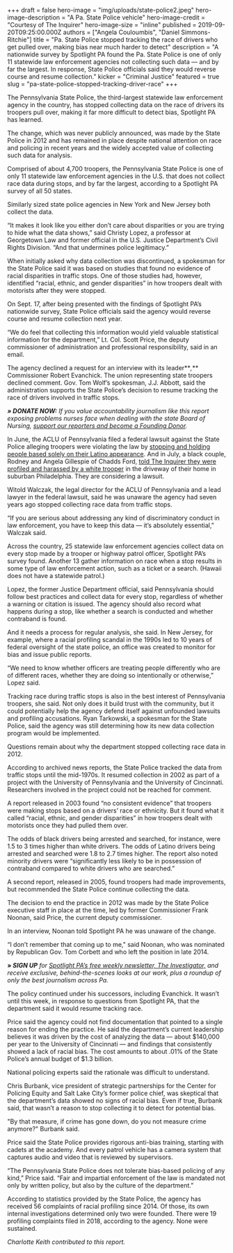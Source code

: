 +++
draft = false
hero-image = "img/uploads/state-police2.jpeg"
hero-image-description = "A Pa. State Police vehicle"
hero-image-credit = "Courtesy of The Inquirer"
hero-image-size = "inline"
published = 2019-09-20T09:25:00.000Z
authors = ["Angela Couloumbis", "Daniel Simmons-Ritchie"]
title = "Pa. State Police stopped tracking the race of drivers who get pulled over, making bias near much harder to detect"
description = "A nationwide survey by Spotlight PA found the Pa. State Police is one of only 11 statewide law enforcement agencies not collecting such data — and by far the largest. In response, State Police officials said they would reverse course and resume collection."
kicker = "Criminal Justice"
featured = true
slug = "pa-state-police-stopped-tracking-driver-race"
+++

The Pennsylvania State Police, the third-largest statewide law enforcement agency in the country, has stopped collecting data on the race of drivers its troopers pull over, making it far more difficult to detect bias, Spotlight PA has learned.

The change, which was never publicly announced, was made by the State Police in 2012 and has remained in place despite national attention on race and policing in recent years and the widely accepted value of collecting such data for analysis.

Comprised of about 4,700 troopers, the Pennsylvania State Police is one of only 11 statewide law enforcement agencies in the U.S. that does not collect race data during stops, and by far the largest, according to a Spotlight PA survey of all 50 states.

Similarly sized state police agencies in New York and New Jersey both collect the data.

“It makes it look like you either don’t care about disparities or you are trying to hide what the data shows,” said Christy Lopez, a professor at Georgetown Law and former official in the U.S. Justice Department’s Civil Rights Division. “And that undermines police legitimacy.”

When initially asked why data collection was discontinued, a spokesman for the State Police said it was based on studies that found no evidence of racial disparities in traffic stops. One of those studies had, however, identified “racial, ethnic, and gender disparities” in how troopers dealt with motorists after they were stopped.

<div id="race-map-container">
</div>

On Sept. 17, after being presented with the findings of Spotlight PA’s nationwide survey, State Police officials said the agency would reverse course and resume collection next year.

“We do feel that collecting this information would yield valuable statistical information for the department,” Lt. Col. Scott Price, the deputy commissioner of administration and professional responsibility, said in an email.

The agency declined a request for an interview with its leader**_,_** Commissioner Robert Evanchick. The union representing state troopers declined comment. Gov. Tom Wolf’s spokesman, J.J. Abbott, said the administration supports the State Police’s decision to resume tracking the race of drivers involved in traffic stops.

**_» DONATE NOW:_** _If you value accountability journalism like this report exposing problems nurses face when dealing with the state Board of Nursing,_ [_support our reporters and become a Founding Donor_](https://www.spotlightpa.org/donate/)_._

In June, the ACLU of Pennsylvania filed a federal lawsuit against the State Police alleging troopers were violating the law by [stopping and holding people based solely on their Latino appearance](https://www.inquirer.com/news/pennsylvania-troopers-aclu-lawsuit-latinos-immigration-ice-no-sanctuary-20190627.html). And in July, a black couple, Rodney and Angela Gillespie of Chadds Ford, [told The Inquirer they were profiled and harassed by a white trooper](https://www.inquirer.com/news/rodney-gillespie-angela-pennsylvania-state-police-chadds-ford-state-trooper-driving-while-black-racial-profiling-20190803.html) in the driveway of their home in suburban Philadelphia. They are considering a lawsuit.

Witold Walczak, the legal director for the ACLU of Pennsylvania and a lead lawyer in the federal lawsuit, said he was unaware the agency had seven years ago  stopped collecting race data from traffic stops.

“If you are serious about addressing any kind of discriminatory conduct in law enforcement, you have to keep this data — it’s absolutely essential,” Walczak said.

Across the country, 25 statewide law enforcement agencies collect data on every stop made by a trooper or highway patrol officer, Spotlight PA’s  survey found. Another 13 gather information on race when a stop results in some type of law enforcement action, such as a ticket or a search. (Hawaii does not have a statewide patrol.)

Lopez, the former Justice Department official, said Pennsylvania should follow best practices and collect data for every stop, regardless of whether a warning or citation is issued. The agency should also record what happens during a stop, like whether a search is conducted and whether contraband is found.

And it needs a process for regular analysis, she said. In New Jersey, for example, where a racial profiling scandal in the 1990s led to 10 years of federal oversight of the state police, an office was created to monitor for bias and issue public reports.

“We need to know whether officers are treating people differently who are of different races, whether they are doing so intentionally or otherwise,” Lopez said.

Tracking race during traffic stops is also in the best interest of Pennsylvania troopers, she said. Not only does it build trust with the community, but it could potentially help the agency defend itself against unfounded lawsuits and profiling accusations. Ryan Tarkowski, a spokesman for the State Police, said the agency was still determining how its new data collection program would be implemented.

Questions remain about why the department stopped collecting race data in 2012.

According to archived news reports, the State Police tracked the data from traffic stops until the mid-1970s. It resumed collection in 2002 as part of a project with the University of Pennsylvania and the University of Cincinnati. Researchers involved in the project could not be reached for comment.

A report released in 2003 found “no consistent evidence” that troopers were making stops based on a drivers’ race or ethnicity. But it found what it called “racial, ethnic, and gender disparities” in how troopers dealt with motorists once they had pulled them over.

The odds of black drivers being arrested and searched, for instance, were 1.5 to 3 times higher than white drivers. The odds of Latino drivers being arrested and searched were 1.8 to 2.7 times higher. The report also noted minority drivers were “significantly less likely to be in possession of contraband compared to white drivers who are searched.”

A second report, released in 2005, found troopers had made improvements, but recommended the State Police continue collecting the data.

The decision to end the practice in 2012 was made by the State Police executive staff in place at the time, led by former Commissioner Frank Noonan, said Price, the current deputy commissioner.

In an interview, Noonan told Spotlight PA  he was unaware of the change.

“I don’t remember that coming up to me," said Noonan, who was nominated by Republican Gov. Tom Corbett and who left the position in late 2014.

**» _SIGN UP_** _for_ [_Spotlight PA’s free weekly newsletter, The Investigator,_](https://www.spotlightpa.org/) _and receive exclusive, behind-the-scenes looks at our work, plus a roundup of only the best journalism across Pa._

The policy continued under his successors, including Evanchick. It wasn’t until this week, in response to questions from Spotlight PA, that the department said it would resume tracking race.

Price said the agency could not find documentation that pointed to a single reason for ending the practice. He said the department’s current leadership believes it was driven by the cost of analyzing the data — about $140,000 per year to the University of Cincinnati — and findings that consistently showed a lack of racial bias. The cost amounts to about .01% of the State Police’s annual budget of $1.3 billion.

National policing experts said the rationale was difficult to understand.

Chris Burbank, vice president of strategic partnerships for the Center for Policing Equity and Salt Lake City’s former police chief, was skeptical that the department’s data showed no signs of racial bias. Even if true, Burbank said, that wasn’t a reason to stop collecting it to detect for potential bias.

"By that measure, if crime has gone down, do you not measure crime anymore?" Burbank said.

Price said the State Police provides rigorous anti-bias training, starting with cadets at the academy. And every patrol vehicle has a camera system that captures audio and video that is reviewed by supervisors.

“The Pennsylvania State Police does not tolerate bias-based policing of any kind,” Price said. “Fair and impartial enforcement of the law is mandated not only by written policy, but also by the culture of the department.”

According to statistics provided by the State Police, the agency has received 56 complaints of racial profiling since 2014. Of those, its own internal investigations determined only two were founded. There were 19 profiling complaints filed in 2018, according to the agency. None were sustained.

_Charlotte Keith contributed to this report._

<script type="text/javascript" src="https://pym.nprapps.org/pym.v1.min.js"></script>
<script>
    window.pymParent = new pym.Parent('race-map-container', 'https://interactives.data.spotlightpa.org/2019/vis-map-tile-usa-psp/', {});
</script>
